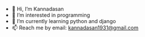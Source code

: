 - 👋 Hi, I’m Kannadasan
- 👀 I’m interested in programming
- 🌱 I’m currently learning python and django
- 📫 Reach me by email: kannadasan1931@gmail.com

<!---
kdkanna012/kdkanna012 is a ✨ special ✨ repository because its `README.md` (this file) appears on your GitHub profile.
You can click the Preview link to take a look at your changes.
--->
